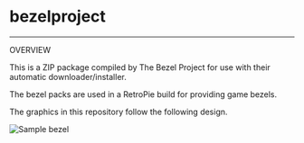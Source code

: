# bezelproject

-------
OVERVIEW

This is a ZIP package compiled by The Bezel Project for use with their automatic downloader/installer.

The bezel packs are used in a RetroPie build for providing game bezels.

The graphics in this repository follow the following design.

![Sample bezel](https://github.com/thebezelproject/bezelproject-TG16/blob/master/retroarch/overlay/GameBezels/TG16/Aero%20Blasters%20(USA).png?raw=true)
